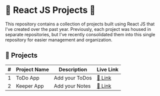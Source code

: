 # 🌟 React JS Projects 🚀

This repository contains a collection of projects built using React JS that I've created over the past year. Previously, each project was housed in separate repositories, but I've recently consolidated them into this single repository for easier management and organization.

## 🚀 Projects

| #   | Project Name        | Description                               | Live Link                                                     |
| --- | ------------------- | ----------------------------------------- | ------------------------------------------------------------- |
| 1   | ToDo App            | Add your ToDos                            | [🔗 Link](https://todo-list-app-react-js-html-css.netlify.app) |
| 2   | Keeper App          | Add your Notes                            | [🔗 Link](https://keeper-app-react-js.netlify.app)             |
